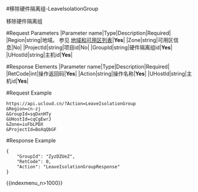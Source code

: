 #移除硬件隔离组-LeaveIsolationGroup

移除硬件隔离组

#Request Parameters
|Parameter name|Type|Description|Required|
|Region|string|地域。 参见 [地域和可用区列表](../summary/regionlist.html)|**Yes**|
|Zone|string|可用区信息|No|
|ProjectId|string|项目id|No|
|GroupId|string|硬件隔离组id|**Yes**|
|UHostId|string|主机id|**Yes**|


#Response Elements
|Parameter name|Type|Description|Required|
|RetCode|int|操作返回码|**Yes**|
|Action|string|操作名称|**Yes**|
|UHostId|string|主机id|**Yes**|

#Request Example
```
https://api.ucloud.cn/?Action=LeaveIsolationGroup
&Region=cn-zj
&GroupId=sqDxnHTy
&UHostId=cqCgEwrJ
&Zone=iuFbLPDX
&ProjectId=BoXqQbGF
```
#Response Example
```
{
    "GroupId": "ZyzDZUeZ",
    "RetCode": 0,
    "Action": "LeaveIsolationGroupResponse"
}
```

{{indexmenu_n>1000}}